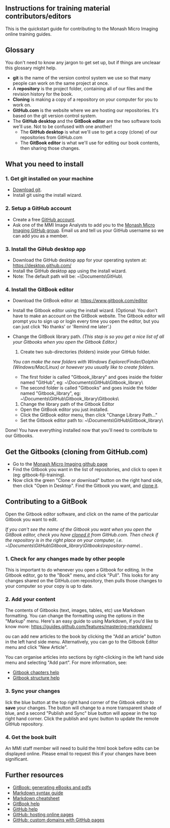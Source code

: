 ## Instructions for training material contributors/editors
This is the quickstart guide for contributing to the Monash Micro Imaging online training guides.

## Glossary
You don't need to know any jargon to get set up, but if things are uncleaar this glossary might help.
* **git** is the name of the version control system we use so that many people can work on the same project at once.
* A **repository** is the project folder, containing all of our files and the revision history for the book.
* **Cloning** is making a copy of a repository on your computer for you to work on.
* **GitHub.com** is the website where we are hosting our repositories. It's based on the git version control system.
* The **GitHub desktop** and the **GitBook editor** are the two software tools we'll use. Not to be confused with one another!
  * The **GitHub desktop** is what we'll use to get a copy (clone) of our repositories from GitHub.com
  * The **GitBook editor** is what we'll use for editing our book contents, then sharing those changes.

## What you need to install
### 1. Get git installed on your machine
* [Download git](https://git-scm.com/downloads).
* Install git using the install wizard.

### 2. Setup a GitHub account
* Create a free [GitHub account](https://github.com/join?source=header-home).
* Ask one of the MMI Image Analysts to add you to the [Monash Micro Imaging GitHub group](https://github.com/monashmicroimaging). Email us and tell us your GitHub username so we can add you as a member.

### 3. Install the GiHub desktop app
* Download the GitHub desktop app for your operating system at: https://desktop.github.com/
* Install the GitHub desktop app using the install wizard.
* Note: The default path will be: ~\\Documents\\GitHub\\

### 4. Install the GitBook editor
* Download the GitBook editor at: https://www.gitbook.com/editor
* Install the Gitbook editor using the install wizard.
(Optional: You don't have to make an account on the GitBook website. The Gitbook editor will prompt you to sign up or login every time you open the editor, but you can just click 'No thanks' or 'Remind me later'.)
* Change the GitBook library path.
*(This step is so you get a nice list of all your Gitbooks when you open the Gitbook Editor.)*
  1. Create two sub-directories (folders) inside your GitHub folder.

    *You can make the new folders with Windows Explorer/Finder/Dolphin (Windows/Mac/Linux) or however you usually like to create folders.*
    * The first folder is called "Gitbook_library" and goes inside the folder named "GitHub", eg: ~\\Documents\\GitHub\\Gitbook_library\\
    * The second folder is called "Gitbooks" and goes inside the folder named "Gitbook_library", eg: ~\\Documents\\GitHub\\Gitbook_library\\Gitbooks\\

  1. Change the library path of the Gitbook Editor
    * Open the GitBook editor you just installed.
    * Click the GitBook editor menu, then click "Change Library Path..."
    * Set the Gitbook editor path to: ~\\Documents\\GitHub\\Gitbook_library\\

Done! You have everything installed now that you'll need to contribute to our Gitbooks.

## Get the Gitbooks (cloning from GitHub.com)
  * Go to the [Monash Micro Imaging github page](https://github.com/monashmicroimaging)
  * Find the Gitbook you want in the list of repositories, and click to open it (eg: gitbook-fiji-training).
  * Now click the green "Clone or download" button on the right hand side, then click "Open in Desktop".
Find the Gitbook you want, and [clone it](https://help.github.com/desktop/guides/contributing-to-projects/cloning-a-repository-from-github-to-github-desktop/).


## Contributing to a GitBook
Open the Gitbook editor software, and click on the name of the particular Gitbook you want to edit.

*If you can't see the name of the Gitbook you want when you open the GitBook editor, 
check you have [cloned it](https://help.github.com/desktop/guides/contributing-to-projects/cloning-a-repository-from-github-to-github-desktop/) from GitHub.com. 
Then check if the repository is in the right place on your computer, i.e. ~\\Documents\\GitHub\\Gitbook_library\\Gitbooks\\repository-name\\ .*

### 1. Check for any changes made by other people
This is important to do whenever you open a Gitbook for editing. 
In the Gitbook editor, go to the "Book" menu, and click "Pull". 
This looks for any changes shared on the GitHub.com repository, then pulls those changes to your computer so your copy is up to date.

### 2. Add your content
The contents of Gitbooks (text, images, tables, etc) use Markdown formatting. You can change the formatting using the options in the "Markup" menu. 
Here's an easy guide to using Markdown, if you'd like to know more: https://guides.github.com/features/mastering-markdown/

ou can add new articles to the book by clicking the "Add an article" button in the left hand side menu. 
Alternatively, you can go to the Gitbook Editor menu and click "New Article".

You can organise articles into sections by right-clicking in the left hand side menu and selecting "Add part". For more information, see:
* [Gitbook chapters help](https://gitbookio.gitbooks.io/documentation/content/format/chapters.html)
* [Gitbook structure help](https://toolchain.gitbook.com/structure.html)

### 3. Sync your changes
lick the blue button at the top right hand corner of the Gitbook editor to **save** your changes. 
The button will change to a more transparent shade of blue, and a second "Publish and Sync" blue button will appear in the top right hand corner. 
Click the publish and sync button to update the remote GitHub repository. 

### 4. Get the book built
An MMI staff member will need to build the html book before edits can be displayed online. 
Please email to request this if your changes have been significant. 

## Further resources
* [GitBook: generating eBooks and pdfs](https://toolchain.gitbook.com/ebook.html)
* [Markdown syntax guide](http://commonmark.org/help/)
* [Markdown cheatsheet](https://github.com/adam-p/markdown-here/wiki/Markdown-Cheatsheet)
* [GitBook help](https://help.gitbook.com/)
* [GitHub help](https://help.github.com/)
* [GitHub: hosting online pages](https://pages.github.com/)
* [GitHub: custom domains with GitHub pages](https://help.github.com/articles/using-a-custom-domain-with-github-pages/)
